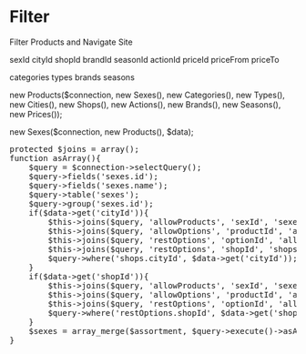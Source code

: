 # Filter
Filter Products and Navigate Site

sexId
cityId
shopId
brandId
seasonId
actionId
priceId
priceFrom
priceTo

categories
types
brands
seasons

new Products($connection, new Sexes(), new Categories(), new Types(), new Cities(), new Shops(), new Actions(), new Brands(), new Seasons(), new Prices());

new Sexes($connection, new Products(), $data);
<pre>
protected $joins = array();
function asArray(){
    $query = $connection->selectQuery();
    $query->fields('sexes.id');
    $query->fields('sexes.name');
    $query->table('sexes');
    $query->group('sexes.id');
    if($data->get('cityId')){
        $this->joins($query, 'allowProducts', 'sexId', 'sexes', 'id');
        $this->joins($query, 'allowOptions', 'productId', 'allowProducts', 'id');
        $this->joins($query, 'restOptions', 'optionId', 'allowOptions', 'optionId');
        $this->joins($query, 'restOptions', 'shopId', 'shops', 'id');
        $query->where('shops.cityId', $data->get('cityId'));
    }
    if($data->get('shopId')){
        $this->joins($query, 'allowProducts', 'sexId', 'sexes', 'id');
        $this->joins($query, 'allowOptions', 'productId', 'allowProducts', 'id');
        $this->joins($query, 'restOptions', 'optionId', 'allowOptions', 'optionId');
        $query->where('restOptions.shopId', $data->get('shopId'));
    }
    $sexes = array_merge($assortment, $query->execute()->asArray());  
}
</pre>